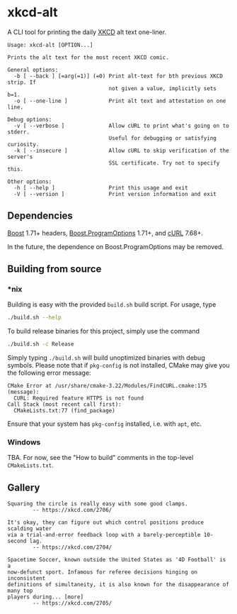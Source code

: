 # xkcd-alt

A CLI tool for printing the daily [XKCD](https://xkcd.com/) alt text one-liner.

```
Usage: xkcd-alt [OPTION...]

Prints the alt text for the most recent XKCD comic.

General options:
  -b [ --back ] [=arg(=1)] (=0) Print alt-text for bth previous XKCD strip. If
                                not given a value, implicitly sets b=1.
  -o [ --one-line ]             Print alt text and attestation on one line.

Debug options:
  -v [ --verbose ]              Allow cURL to print what's going on to stderr.
                                Useful for debugging or satisfying curiosity.
  -k [ --insecure ]             Allow cURL to skip verification of the server's
                                SSL certificate. Try not to specify this.

Other options:
  -h [ --help ]                 Print this usage and exit
  -V [ --version ]              Print version information and exit
```

## Dependencies

[Boost](https://www.boost.org/) 1.71+ headers,
[Boost.ProgramOptions](https://theboostcpplibraries.com/boost.program_options)
1.71+, and [cURL](https://curl.se/) 7.68+.

In the future, the dependence on Boost.ProgramOptions may be removed.

## Building from source

### *nix

Building is easy with the provided `build.sh` build script. For usage, type

```bash
./build.sh --help
```

To build release binaries for this project, simply use the command

```bash
./build.sh -c Release
```

Simply typing `./build.sh` will build unoptimized binaries with debug symbols.
Please note that if `pkg-config` is not installed, CMake may give you the
following error message:

```
CMake Error at /usr/share/cmake-3.22/Modules/FindCURL.cmake:175 (message):
  CURL: Required feature HTTPS is not found
Call Stack (most recent call first):
  CMakeLists.txt:77 (find_package)
```

Ensure that your system has `pkg-config` installed, i.e. with `apt`, etc.

### Windows

TBA. For now, see the "How to build" comments in the top-level `CMakeLists.txt`.

## Gallery

```
Squaring the circle is really easy with some good clamps.
		-- https://xkcd.com/2706/
```

```
It's okay, they can figure out which control positions produce scalding water
via a trial-and-error feedback loop with a barely-perceptible 10-second lag.
		-- https://xkcd.com/2704/
```

```
Spacetime Soccer, known outside the United States as '4D Football' is a
now-defunct sport. Infamous for referee decisions hinging on inconsistent
definitions of simultaneity, it is also known for the disappearance of many top
players during... [more]
		-- https://xkcd.com/2705/
```
